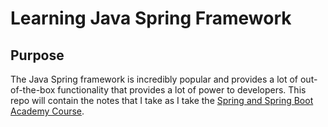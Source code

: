 # Learning Java Spring Framework

## Purpose

The Java Spring framework is incredibly popular and provides a lot of out-of-the-box functionality that provides a lot
of power to developers. This repo will contain the notes that I take as I take
the [Spring and Spring Boot Academy Course](https://spring.academy/home).